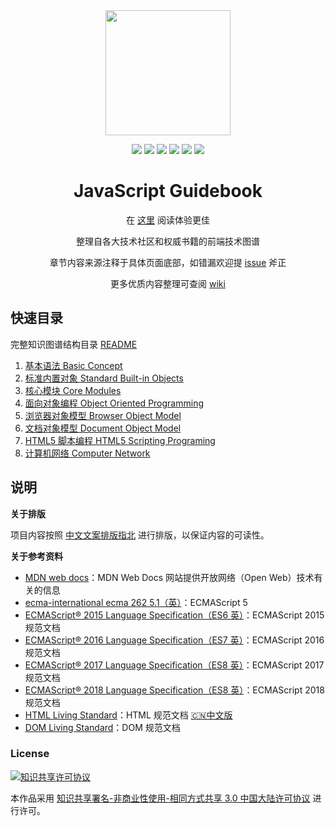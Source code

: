 <div align="center">
<img width="200" height="200" src="https://raw.githubusercontent.com/tsejx/JavaScript-Guidebook/master/images/lighthouse.png">

<br/>

<p align="center">
<a><img src="https://img.shields.io/github/last-commit/tsejx/JavaScript-Guidebook.svg"/></a>
<a><img src="https://img.shields.io/badge/code_style-standard-brightgreen.svg"/></a>
<a><img src="https://img.shields.io/github/issues/tsejx/JavaScript-Guidebook.svg"/></a>
<a><img src="https://img.shields.io/github/forks/tsejx/JavaScript-Guidebook.svg"/></a>
<a><img src="https://img.shields.io/github/stars/tsejx/JavaScript-Guidebook.svg"/></a>
<a><img src="https://img.shields.io/maintenance/yes/2019.svg"/></a>
</p>

<h1>JavaScript Guidebook</h1>
<p>在 <a href="https://tsejx.github.io/JavaScript-Guidebook/">这里</a> 阅读体验更佳</p>
<p>整理自各大技术社区和权威书籍的前端技术图谱<p>
<p>章节内容来源注释于具体页面底部，如错漏欢迎提 <a href="https://github.com/tsejx/JavaScript-Guidebook/issues">issue</a> 斧正</p>
<p>更多优质内容整理可查阅 <a href="https://github.com/tsejx/JavaScript-Guidebook/wiki">wiki</a></p>
</div>

## 快速目录

完整知识图谱结构目录 [README](README_QUICK.md)

1. [基本语法 Basic Concept](basic-concept/)
2. [标准内置对象 Standard Built-in Objects](standard-built-in-objects/)
3. [核心模块 Core Modules](core-modules/)
4. [面向对象编程 Object Oriented Programming](object-oriented-programming/)
5. [浏览器对象模型 Browser Object Model](browser-object-model/)
6. [文档对象模型 Document Object Model](document-object-model/)
7. [HTML5 脚本编程 HTML5 Scripting Programing](html5-scripting-programming/)
8. [计算机网络 Computer Network](computer-networks/)

## 说明

**关于排版**

项目内容按照 [中文文案排版指北](http://mazhuang.org/wiki/chinese-copywriting-guidelines/) 进行排版，以保证内容的可读性。

**关于参考资料**

- [MDN web docs](https://developer.mozilla.org/en-US/docs/Web/JavaScript)：MDN Web Docs 网站提供开放网络（Open Web）技术有关的信息
- [ecma-international ecma 262 5.1（英）](http://www.ecma-international.org/ecma-262/5.1/index.html)：ECMAScript 5
- [ECMAScript® 2015 Language Specification（ES6 英）](http://www.ecma-international.org/ecma-262/6.0/)：ECMAScript 2015 规范文档
- [ECMAScript® 2016 Language Specification（ES7 英）](http://www.ecma-international.org/ecma-262/7.0/index.html)：ECMAScript 2016 规范文档
- [ECMAScript® 2017 Language Specification（ES8 英）](http://www.ecma-international.org/ecma-262/8.0/index.html)：ECMAScript 2017 规范文档
- [ECMAScript® 2018 Language Specification（ES8 英）](https://www.ecma-international.org/ecma-262/9.0/index.html)：ECMAScript 2018 规范文档
- [HTML Living Standard](<https://html.spec.whatwg.org/>)：HTML 规范文档 [🇨🇳中文版](<https://whatwg-cn.github.io/html/>)
- [DOM Living Standard](<https://dom.spec.whatwg.org/>)：DOM 规范文档

### License

<a rel="license" href="http://creativecommons.org/licenses/by-nc-sa/3.0/cn/"><img alt="知识共享许可协议" style="border-width:0" src="https://camo.githubusercontent.com/0e75e86523f89adbaa859739fae1d7adc49d2638/68747470733a2f2f692e6372656174697665636f6d6d6f6e732e6f72672f6c2f62792d6e632d73612f332e302f636e2f38387833312e706e67" /></a>

本作品采用 <a rel="license" href="http://creativecommons.org/licenses/by-nc-sa/3.0/cn/">知识共享署名-非商业性使用-相同方式共享 3.0 中国大陆许可协议</a> 进行许可。

